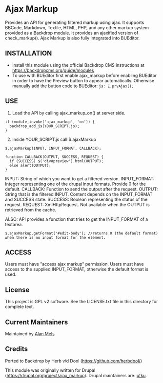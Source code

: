 Ajax Markup
===========

Provides an API for generating filtered markup using ajax. It supports BBCode, Markdown, Textile, HTML, PHP, and any other markup system provided as a Backdrop module. It provides an ajaxified version of check_markup(). Ajax Markup is also fully integrated into BUEditor.

INSTALLATION
------------

- Install this module using the official Backdrop CMS instructions at
  https://backdropcms.org/guide/modules
- To use with BUEditor first enable ajax_markup before enabling BUEditor in order to have the Preview button to appear automatically. Otherwise manually add the button code to BUEditor: `js: E.prvAjax();`

USE
---

1. Load the API by calling ajax_markup_on() at server side.
```
if (module_invoke('ajax_markup', 'on')) {
  backdrop_add_js(YOUR_SCRIPT.js);
}
```
2. Inside YOUR_SCRIPT.js call $.ajaxMarkup
```
$.ajaxMarkup(INPUT, INPUT_FORMAT, CALLBACK);

function CALLBACK(OUTPUT, SUCCESS, REQUEST) {
  if (SUCCESS) $('div#preview').html(OUTPUT);
  else alert(OUTPUT);
}
```
INPUT: String of which you want to get a filtered version.
INPUT_FORMAT: Integer representing one of the drupal input formats. Provide 0 for the default.
CALLBACK: Function to send the output after the request.
OUTPUT: String that is the filtered INPUT. Content depends on the INPUT_FORMAT and SUCCESS state.
SUCCESS: Boolean representing the status of the request.
REQUEST: XmlHttpRequest. Not available when the OUTPUT is retrieved from the cache.

ALSO:
API provides a function that tries to get the INPUT_FORMAT of a textarea.
```
$.ajaxMarkup.getFormat('#edit-body'); //returns 0 (the default format) when there is no input format for the element.
```

ACCESS
------

Users must have "access ajax markup" permission.
Users must have access to the supplied INPUT_FORMAT, otherwise the default format is used.

License
-------

This project is GPL v2 software. See the LICENSE.txt file in this directory for
complete text.

Current Maintainers
-------------------

Maintained by [Alan Mels](https://github.com/alanmels)

Credits
-------

Ported to Backdrop by Herb v/d Dool (https://github.com/herbdool/)

This module was originally written for Drupal (https://drupal.org/project/ajax_markup). Drupal maintainers are: [ufku](https://www.drupal.org/u/ufku).
